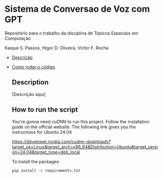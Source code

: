# Sistema de Conversao de Voz com GPT
Repositório para o trabalho da disciplina de Tópicos Especiais em Computação

Kaique S. Passos, Higor D. Oliveira, Victor F. Rocha

- [Descrição](#description)
- [Como rodar o código](#como-rodar-o-codigo)

  ## Description

  [Descrição aqui]

  ## How to run the script
    You're gonna need cuDNN to run this project. Follow the installation guide on the official website. The following link gives you the instructions for Ubuntu 24.04

    https://developer.nvidia.com/cudnn-downloads?target_os=Linux&target_arch=x86_64&Distribution=Ubuntu&target_version=24.04&target_type=deb_local

    To install the packages:

      pip install -r requirements.txt
  
  
    
